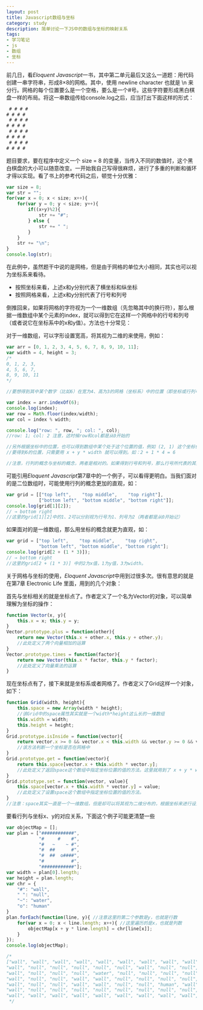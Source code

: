 ```yaml
---
layout: post
title: Javascript数组与坐标
category: study
description: 简单讨论一下JS中的数组与坐标的映射关系
tags:
- 学习笔记
- js
- 数组
- 坐标
---
```


前几日，看*Eloquent Javascript*一书，其中第二单元最后又这么一道题：用代码创建一串字符串，形成8×8的网格。其中，使用 newline character 也就是 \\n 来分行。网格的每个位置要么是一个空格，要么是一个#号。这些字符要形成黑白棋盘一样的布局。将这一串数组传给console.log之后，应当打出下面这样的形式：

```js
 # # # #
# # # # 
 # # # #
# # # #  
 # # # #
# # # # 
 # # # #
# # # # 
```

题目要求，要在程序中定义一个 size = 8 的变量，当传入不同的数值时，这个黑白棋盘的大小可以随意改变。一开始我自己写得很麻烦，进行了多重的判断和循环才得以实现。看了书上的参考代码之后，顿觉十分优雅：

```js
var size = 8;
var str = "";
for(var x = 0; x < size; x++){
	for(var y = 0; y < size; y++){
		if((x+y)%2){
			str += "#";
		} else {
			str += " ";
		}
	}
	str += "\n";
}
console.log(str);
```

在此例中，虽然题干中说的是网格，但是由于网格的单位大小相同，其实也可以视为坐标系来看待。

- 按照坐标来看，上述x和y分别代表了横坐标和纵坐标
- 按照网格来看，上述x和y分别代表了行号和列号

倒推回来，如果将网格的字符视为一个一维数组（先忽略其中的换行符），那么根据一维数组中某个元素的index，就可以得到它在这样一个网格中的行号和列号（或者说它在坐标系中的x和y值）。方法也十分常见：

对于一维数组，可以字形设置宽高，将其视为二维的来使用，例如：

```js
var arr = [0, 1, 2, 3, 4, 5, 6, 7, 8, 9, 10, 11];
var width = 4, height = 3;
/*
0, 1, 2, 3,
4, 5, 6, 7,
8, 9, 10, 11
*/

//要想得到其中某个数字（比如6）在宽为4、高为3的网格（坐标系）中的位置（即坐标或行列号），可以通过该数字的index来反向取得。下面以数字6为例：

var index = arr.indexOf(6);
console.log(index);
var row = Math.floor(index/width);
var col = index % width;

console.log("row: ", row, "; col: ", col);
//row: 1; col: 2 注意，这时候row和col都是从0开始的

//另外根据坐标中的位置，也可以得到数组中某个处于这个位置的值，例如 (2, 1) 这个坐标位置的数字，我们看到是6。
//要得到6的位置，只需要用 x + y * width 就可以得到。如：2 + 1 * 4 = 6

//注意，行列的概念与坐标的概念，两者是相对的。如果得到行号和列号，那么行号所代表的其实是y轴的值；列号代表的其实是x轴的值。
```

可能引用*Eloquent Javascript*第7章中的一个例子，可以看得更明白。当我们面对的是二位数组时，可能使用行列的概念更加的直观，如：

```js
var grid = [["top left",    "top middle",    "top right"],
            ["bottom left", "bottom middle", "bottom right"]];
console.log(grid[1][2]);
// → bottom right
//这里的grid[1][2]中的1、2可以分别视为行号为1、列号为2（两者都是从0开始记）
```

如果面对的是一维数组，那么用坐标的概念就更为直观，如：

```js
var grid = ["top left",    "top middle",    "top right",
            "bottom left", "bottom middle", "bottom right"];
console.log(grid[2 + (1 * 3)]);
// → bottom right
//这里的grid[2 + (1 * 3)] 中的2为x值，1为y值，3为width。
```

关于网格与坐标的使用，*Eloquent Javascript*中用到过很多次。很有意思的就是在第7章 Electronic Life 里面，用到的几个对象：

首先与坐标相关的就是坐标点了。作者定义了一个名为Vector的对象，可以简单理解为坐标的操作：

```js
function Vector(x, y){
	this.x = x; this.y = y;
}
Vector.prototype.plus = function(other){
	return new Vector(this.x + other.x, this.y + other.y);
	//此处定义了两个向量相加的运算
}
Vector.prototype.times = function(factor){
	return new Vector(this.x * factor, this.y * factor);
	//此处定义了向量乘法的运算
}
```

现在坐标点有了，接下来就是坐标系或者网格了。作者定义了Grid这样一个对象，如下：

```js
function Grid(width, height){
	this.space = new Array(width * height);
	//该Grid中的space属性其实就是一个width*height这么长的一维数组
	this.width = width;
	this.height = height;
}
Grid.prototype.isInside = function(vector){
	return vector.x >= 0 && vector.x < this.width && vector.y >= 0 && vector.y < this.height;
	//该方法判断一个坐标是否在网格中
}
Grid.prototype.get = function(vector){
	return this.space[vector.x + this.width * vector.y];
	//此处定义了返回space这个数组中指定坐标位置的值的方法。这里就用到了 x + y * width 来寻找的
}
Grid.ptototype.set = function(vector, value){
	this.space[vector.x + this.width * vector.y] = value;
	//此处定义了设置space这个数组中指定坐标位置的值的方法。
}
//注意：space其实一直是一个一维数组，但是却可以将其视为二维分布的，根据坐标来进行设置和取值。
```

要看行列与坐标x、y的对应关系，下面这个例子可能更清楚一些

```js
var objectMap = [];
var plan = ["############",
   			"#     #    #",
   			"#   ~    ~ #",
   			"#  ##      #",
   			"#  ##  o####",
   			"#          #",
   			"############"];
var width = plan[0].length;
var height = plan.length;
var chr = {
	"#": "wall",
	" ": "null",
	"~": "water",
	"o": "human"
}
plan.forEach(function(line, y){ //注意这里的第二个参数是y，也就是行数
	for(var x = 0; x < line.length; x++){ //这里遍历的是x，也就是列数
		objectMap[x + y * line.length] = chr[line[x]];
	}
});
console.log(objectMap);

/*
["wall", "wall", "wall", "wall", "wall", "wall", "wall", "wall", "wall", "wall", "wall", "wall", 
"wall", "null", "null", "null", "null", "null", "wall", "null", "null", "null", "null", "wall", 
"wall", "null", "null", "null", "water", "null", "null", "null", "null", "water", "null", "wall", 
"wall", "null", "null", "wall", "wall", "null", "null", "null", "null", "null", "null", "wall", 
"wall", "null", "null", "wall", "wall", "null", "null", "human", "wall", "wall", "wall", "wall", 
"wall", "null", "null", "null", "null", "null", "null", "null", "null", "null", "null", "wall", 
"wall", "wall", "wall", "wall", "wall", "wall", "wall", "wall", "wall", "wall", "wall", "wall"]
 */
```






